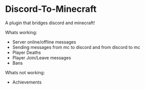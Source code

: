 # Discord-To-Minecraft
A plugin that bridges discord and minecraft!

Whats working:
* Server online/offline messages
* Sending messages from mc to discord and from discord to mc
* Player Deaths
* Player Join/Leave messages
* Bans

Whats not working: 
* Achievements
